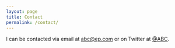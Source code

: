 ```yaml
---
layout: page
title: Contact
permalink: /contact/
---
```


I can be contacted via email at [abc@ep.com](abc@ep.com) or on Twitter at [@ABC](https://twitter.com).